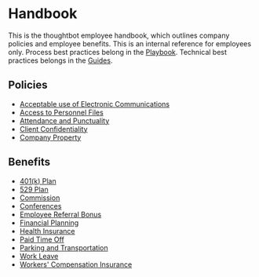 # Handbook

This is the thoughtbot employee handbook, which outlines company policies and employee benefits.  This is an internal reference for employees only.  Process best practices belong in the [Playbook][playbook].  Technical best practices belongs in the [Guides][guides].

## Policies

* [Acceptable use of Electronic Communications](policies/acceptable-use-of-electronic-communications.md)
* [Access to Personnel Files](policies/access-to-personnel-files.md)
* [Attendance and Punctuality](policies/attendance-and-punctuality.md)
* [Client Confidentiality](policies/client-confidentiality.md)
* [Company Property](policies/company-property.md)

## Benefits

* [401(k) Plan](benefits/401k-plan.md)
* [529 Plan](benefits/529-plan.md)
* [Commission](benefits/commission.md)
* [Conferences](benefits/conferences.md)
* [Employee Referral Bonus](benefits/employee-referral-bonus.md)
* [Financial Planning](benefits/financial-planning.md)
* [Health Insurance](benefits/health-insurance.md)
* [Paid Time Off](benefits/paid-time-off.md)
* [Parking and Transportation](benefits/parking-and-transportation.md)
* [Work Leave](benefits/work-leave.md)
* [Workers' Compensation Insurance](benefits/workers-compensation-insurance.md)

[playbook]: http://playbook.thoughtbot.com/
[guides]: http://github.com/thoughtbot/guides